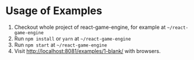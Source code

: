 # Usage of Examples

1. Checkout whole project of react-game-engine, for example at `~/react-game-engine`
2. Run `npm install` or `yarn` at `~/react-game-engine`
4. Run `npm start` at `~/react-game-engine`
5. Visit [http://localhost:8081/examples/1-blank/](http://localhost:8081/examples/1-blank/) with browsers.

